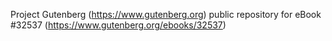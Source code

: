 Project Gutenberg (https://www.gutenberg.org) public repository for eBook #32537 (https://www.gutenberg.org/ebooks/32537)
